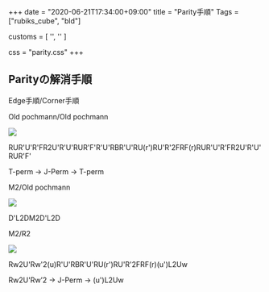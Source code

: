 +++
date = "2020-06-21T17:34:00+09:00"
title = "Parity手順"
Tags = ["rubiks_cube", "bld"]

customs = [
  '<link rel="stylesheet" href="https://cdnjs.cloudflare.com/ajax/libs/izimodal/1.4.2/css/iziModal.css" integrity="sha256-m/nnXscwkcMbAFsUOys9WKr+MzlZz3q7EcJpkOxItaU=" crossorigin="anonymous" />',
  '<script src="https://cdnjs.cloudflare.com/ajax/libs/izimodal/1.4.2/js/iziModal.js" integrity="sha256-rPSLT4QVhivrxPwK7xeqPLVWDDtc2YHkZHVxs1I6u9Y=" crossorigin="anonymous"></script>'
]

css = "parity.css"
+++

## Parityの解消手順

Edge手順/Corner手順

<div class="pattern">
  <p>Old pochmann/Old pochmann</p>
  <div class="type">
    <div class="lc"><img src="/rubiks_cube/img/parity/old_pochmann_old_pochmann.png"></div>
    <div class="rc">
      <p class="steps">
        RUR'U'R'FR2U'R'U'RUR'F'R'U'RBR'U'RU(r')RU'R'2FRF(r)RUR'U'R'FR2U'R'U'RUR'F'
      </p>
      <p class="explain">
        T-perm -> J-Perm -> T-perm
      </p>
    </div>
  </div>
</div>

<div class="pattern">
  <p>M2/Old pochmann</p>
  <div class="type">
    <div class="lc"><img src="/rubiks_cube/img/parity/m2_old_pochman.png"></div>
    <div class="rc">
      <p class="steps">D'L2DM2D'L2D</p>
    </div>
  </div>
</div>

<div class="pattern">
  <p>M2/R2</p>
  <div class="type">
    <div class="lc"><img src="/rubiks_cube/img/parity/m2_r2.png"></div>
    <div class="rc">
    <p class="steps">Rw2U'Rw'2(u)R'U'RBR'U'RU(r')RU'R'2FRF(r)(u')L2Uw</p>
      <p class="explain">
        Rw2U'Rw’2 -> J-Perm -> (u')L2Uw
      </p>
    </div>
  </div>
</div>

<script src="/rubiks_cube/js/patterns.js"></script>
